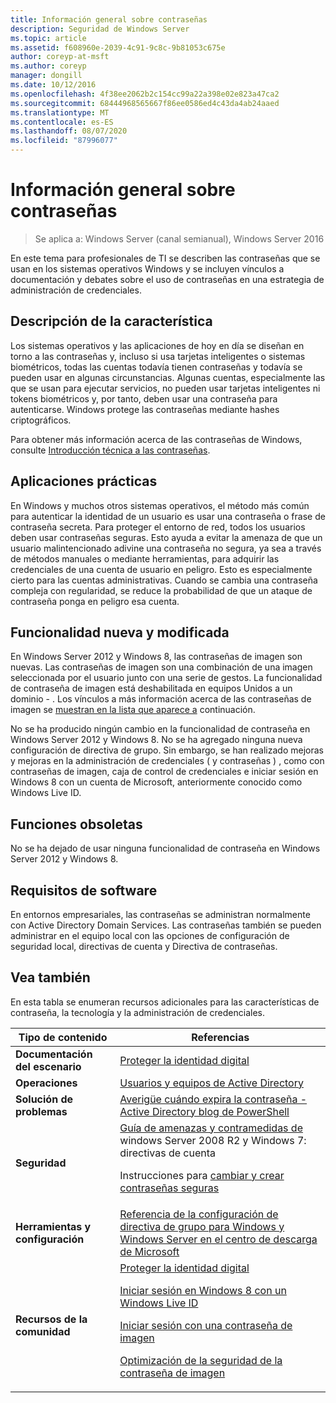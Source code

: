 ```yaml
---
title: Información general sobre contraseñas
description: Seguridad de Windows Server
ms.topic: article
ms.assetid: f608960e-2039-4c91-9c8c-9b81053c675e
author: coreyp-at-msft
ms.author: coreyp
manager: dongill
ms.date: 10/12/2016
ms.openlocfilehash: 4f38ee2062b2c154cc99a22a398e02e823a47ca2
ms.sourcegitcommit: 68444968565667f86ee0586ed4c43da4ab24aaed
ms.translationtype: MT
ms.contentlocale: es-ES
ms.lasthandoff: 08/07/2020
ms.locfileid: "87996077"
---
```

# <a name="passwords-overview"></a>Información general sobre contraseñas

>Se aplica a: Windows Server (canal semianual), Windows Server 2016

En este tema para profesionales de TI se describen las contraseñas que se usan en los sistemas operativos Windows y se incluyen vínculos a documentación y debates sobre el uso de contraseñas en una estrategia de administración de credenciales.

## <a name="feature-description"></a><a name="BKMK_OVER"></a>Descripción de la característica
Los sistemas operativos y las aplicaciones de hoy en día se diseñan en torno a las contraseñas y, incluso si usa tarjetas inteligentes o sistemas biométricos, todas las cuentas todavía tienen contraseñas y todavía se pueden usar en algunas circunstancias. Algunas cuentas, especialmente las que se usan para ejecutar servicios, no pueden usar tarjetas inteligentes ni tokens biométricos y, por tanto, deben usar una contraseña para autenticarse. Windows protege las contraseñas mediante hashes criptográficos.

Para obtener más información acerca de las contraseñas de Windows, consulte [Introducción técnica a las contraseñas](/previous-versions/windows/it-pro/windows-server-2008-R2-and-2008/hh994558(v=ws.10)).

## <a name="practical-applications"></a><a name="BKMK_APP"></a>Aplicaciones prácticas
En Windows y muchos otros sistemas operativos, el método más común para autenticar la identidad de un usuario es usar una contraseña o frase de contraseña secreta. Para proteger el entorno de red, todos los usuarios deben usar contraseñas seguras. Esto ayuda a evitar la amenaza de que un usuario malintencionado adivine una contraseña no segura, ya sea a través de métodos manuales o mediante herramientas, para adquirir las credenciales de una cuenta de usuario en peligro. Esto es especialmente cierto para las cuentas administrativas. Cuando se cambia una contraseña compleja con regularidad, se reduce la probabilidad de que un ataque de contraseña ponga en peligro esa cuenta.

## <a name="new-and-changed-functionality"></a><a name="BKMK_NEW"></a>Funcionalidad nueva y modificada
En Windows Server 2012 y Windows 8, las contraseñas de imagen son nuevas. Las contraseñas de imagen son una combinación de una imagen seleccionada por el usuario junto con una serie de gestos. La funcionalidad de contraseña de imagen está deshabilitada en equipos Unidos a un dominio \- . Los vínculos a más información acerca de las contraseñas de imagen se [muestran en la lista que aparece a](#BKMK_LINKS) continuación.

No se ha producido ningún cambio en la funcionalidad de contraseña en Windows Server 2012 y Windows 8. No se ha agregado ninguna nueva configuración de directiva de grupo. Sin embargo, se han realizado mejoras y mejoras en la administración de credenciales \( y contraseñas \) , como con contraseñas de imagen, caja de control de credenciales e iniciar sesión en Windows 8 con un cuenta de Microsoft, anteriormente conocido como Windows Live ID.

## <a name="deprecated-functionality"></a><a name="BKMK_DEP"></a>Funciones obsoletas
No se ha dejado de usar ninguna funcionalidad de contraseña en Windows Server 2012 y Windows 8.

## <a name="software-requirements"></a><a name="BKMK_SOFT"></a>Requisitos de software
En entornos empresariales, las contraseñas se administran normalmente con Active Directory Domain Services. Las contraseñas también se pueden administrar en el equipo local con las opciones de configuración de seguridad local, directivas de cuenta y Directiva de contraseñas.

## <a name="see-also"></a><a name="BKMK_LINKS"></a>Vea también
En esta tabla se enumeran recursos adicionales para las características de contraseña, la tecnología y la administración de credenciales.

|Tipo de contenido|Referencias|
|--------|-------|
|**Documentación del escenario**|[Proteger la identidad digital](https://blogs.msdn.com/b/b8/archive/2011/12/14/protecting-your-digital-identity.aspx)|
|**Operaciones**|[Usuarios y equipos de Active Directory](/previous-versions/windows/it-pro/windows-server-2008-R2-and-2008/cc754217(v=ws.11))|
|**Solución de problemas**|[Averigüe cuándo expira la contraseña \- Active Directory blog de PowerShell](https://blogs.msdn.com/b/adpowershell/archive/2010/08/09/9970198.aspx)|
|**Seguridad**| [Guía de amenazas y contramedidas de](/previous-versions/windows/it-pro/windows-server-2008-R2-and-2008/hh125920(v=ws.10)) windows Server 2008 R2 y Windows 7: directivas de cuenta<p>Instrucciones para [cambiar y crear contraseñas seguras](https://www.microsoft.com/security/online-privacy/passwords-create.aspx)|
|**Herramientas y configuración**|[Referencia de la configuración de directiva de grupo para Windows y Windows Server en el centro de descarga de Microsoft](https://www.microsoft.com/download/en/details.aspx?amp;displaylang=en&displaylang=en&id=25250)|
|**Recursos de la comunidad**|[Proteger la identidad digital](https://blogs.msdn.com/b/b8/archive/2011/12/14/protecting-your-digital-identity.aspx)<p>[Iniciar sesión en Windows 8 con un Windows Live ID](https://blogs.msdn.com/b/b8/archive/2011/09/26/signing-in-to-windows-8-with-a-windows-live-id.aspx)<p>[Iniciar sesión con una contraseña de imagen](/archive/blogs/b8/signing-in-with-a-picture-password)<p>[Optimización de la seguridad de la contraseña de imagen](/archive/blogs/b8/optimizing-picture-password-security)|